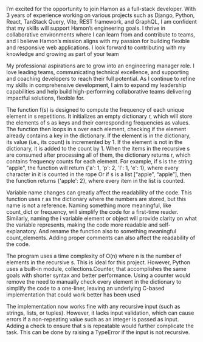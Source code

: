 I’m excited for the opportunity to join Hamon as a full-stack developer. With 3 years of experience working on various projects such as Django, Python, React, TanStack Query, Vite, REST framework, and GraphQL, I am confident that my skills will support Hamon’s engineering goals. I thrive in collaborative environments where I can learn from and contribute to teams, and I believe Hamon’s mission aligns with my passion for building flexible and responsive web applications. I look forward to contributing with my knowledge and growing as part of your team

My professional aspirations are to grow into an engineering manager role. I love leading teams, communicating technical excellence, and supporting and coaching developers to reach their full potential. As I continue to refine my skills in comprehensive development, I aim to expand my leadership capabilities and help build high-performing collaborative teams delivering impactful solutions, flexible for.

The function f(s) is designed to compute the frequency of each unique element in s repetitions. It initializes an empty dictionary r, which will store the elements of s as keys and their corresponding frequencies as values. The function then loops in s over each element, checking if the element already contains a key in the dictionary. If the element is in the dictionary, its value (i.e., its count) is incremented by 1. If the element is not in the dictionary, it is added to the count by 1. When the items in the recursive s are consumed after processing all of them, the dictionary returns r, which contains frequency counts for each element.
For example, if s is the string "apple", the function will return {'a': 1, 'p': 2, 'l': 1, 'e': 1}, where every character in it is counted in the rope
Or if s is a list [“apple”, “apple”], then the function returns {'apple': 2}, where every item in the list is counted.

Variable name changes can greatly affect the readability of the code. This function uses r as the dictionary where the numbers are stored, but this name is not a reference. Naming something more meaningful, like count_dict or frequency, will simplify the code for a first-time reader. Similarly, naming the i variable element or object will provide clarity on what the variable represents, making the code more readable and self-explanatory. And rename the function also to something meaningful  count_elements. Adding proper comments can also affect the readability of the code.

The program uses a time complexity of O(n) where n is the number of elements in the recursive s. This is ideal for this project. However, Python uses a built-in module, collections.Counter, that accomplishes the same goals with shorter syntax and better performance. Using a counter would remove the need to manually check every element in the dictionary to simplify the code to a one-liner, leaving an underlying C-based implementation that could work better has been used

The implementation now works fine with any recursive input (such as strings, lists, or tuples). However, it lacks input validation, which can cause errors if a non-repeating value such as an integer is passed as input. Adding a check to ensure that s is repeatable would further complicate the task. This can be done by raising a TypeError if the input is not recursive.
